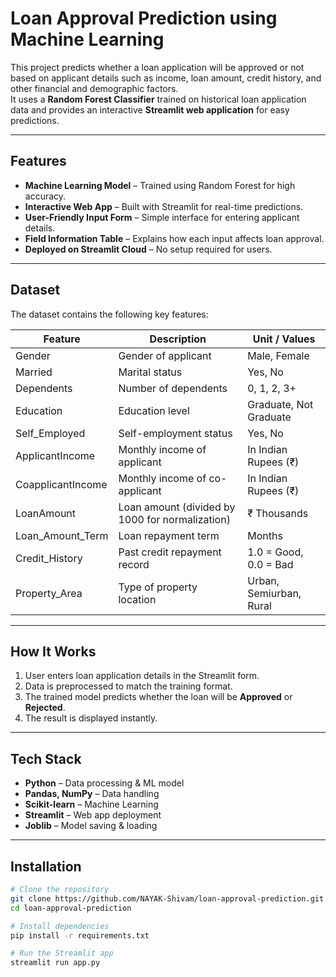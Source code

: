 # Loan Approval Prediction using Machine Learning

This project predicts whether a loan application will be approved or not based on applicant details such as income, loan amount, credit history, and other financial and demographic factors.  
It uses a **Random Forest Classifier** trained on historical loan application data and provides an interactive **Streamlit web application** for easy predictions.

---

## Features

- **Machine Learning Model** – Trained using Random Forest for high accuracy.
- **Interactive Web App** – Built with Streamlit for real-time predictions.
- **User-Friendly Input Form** – Simple interface for entering applicant details.
- **Field Information Table** – Explains how each input affects loan approval.
- **Deployed on Streamlit Cloud** – No setup required for users.

---

## Dataset

The dataset contains the following key features:

| Feature           | Description                                     | Unit / Values           |
| ----------------- | ----------------------------------------------- | ----------------------- |
| Gender            | Gender of applicant                             | Male, Female            |
| Married           | Marital status                                  | Yes, No                 |
| Dependents        | Number of dependents                            | 0, 1, 2, 3+             |
| Education         | Education level                                 | Graduate, Not Graduate  |
| Self_Employed     | Self-employment status                          | Yes, No                 |
| ApplicantIncome   | Monthly income of applicant                     | In Indian Rupees (₹)    |
| CoapplicantIncome | Monthly income of co-applicant                  | In Indian Rupees (₹)    |
| LoanAmount        | Loan amount (divided by 1000 for normalization) | ₹ Thousands             |
| Loan_Amount_Term  | Loan repayment term                             | Months                  |
| Credit_History    | Past credit repayment record                    | 1.0 = Good, 0.0 = Bad   |
| Property_Area     | Type of property location                       | Urban, Semiurban, Rural |

---

## How It Works

1. User enters loan application details in the Streamlit form.
2. Data is preprocessed to match the training format.
3. The trained model predicts whether the loan will be **Approved** or **Rejected**.
4. The result is displayed instantly.

---

## Tech Stack

- **Python** – Data processing & ML model
- **Pandas, NumPy** – Data handling
- **Scikit-learn** – Machine Learning
- **Streamlit** – Web app deployment
- **Joblib** – Model saving & loading

---

## Installation

```bash
# Clone the repository
git clone https://github.com/NAYAK-Shivam/loan-approval-prediction.git
cd loan-approval-prediction

# Install dependencies
pip install -r requirements.txt

# Run the Streamlit app
streamlit run app.py
```
